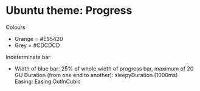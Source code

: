 # Ubuntu theme: Progress

Colours
- Orange = #E95420
- Grey = #CDCDCD

Indeterminate bar
- Width of blue bar: 25% of whole width of progress bar, maximum of 20 GU
Duration (from one end to another): sleepyDuration (1000ms)
Easing: Easing.OutInCubic